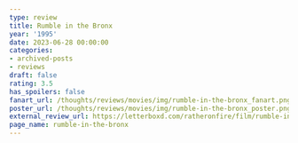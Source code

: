 ```yaml
---
type: review
title: Rumble in the Bronx
year: '1995'
date: 2023-06-28 00:00:00
categories:
- archived-posts
- reviews
draft: false
rating: 3.5
has_spoilers: false
fanart_url: /thoughts/reviews/movies/img/rumble-in-the-bronx_fanart.png
poster_url: /thoughts/reviews/movies/img/rumble-in-the-bronx_poster.png
external_review_url: https://letterboxd.com/ratheronfire/film/rumble-in-the-bronx/
page_name: rumble-in-the-bronx
---
```


